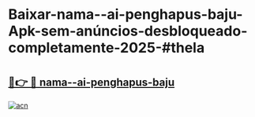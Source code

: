 # Baixar-nama--ai-penghapus-baju-Apk-sem-anúncios-desbloqueado-completamente-2025-#thela

# <h2><a href="https://ainizakaria.my?title=nama--ai-penghapus-baju&ref=24M">🔗👉 🔴 nama--ai-penghapus-baju</a></h2>

[![acn](https://github.com/user-attachments/assets/0f9c940e-d8b0-45ae-aac7-cd30a18b3e1c)](https://ainizakaria.my?title=nama--ai-penghapus-baju&ref=24M)

